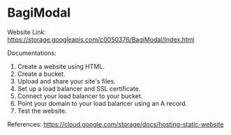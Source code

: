 # BagiModal
Website Link:
https://storage.googleapis.com/c0050376/BagiModal/Index.html

Documentations:
1. Create a website using HTML.
2. Create a bucket.
3. Upload and share your site's files.
4. Set up a load balancer and SSL certificate.
5. Connect your load balancer to your bucket.
6. Point your domain to your load balancer using an A record.
7. Test the website.

References:
https://cloud.google.com/storage/docs/hosting-static-website

